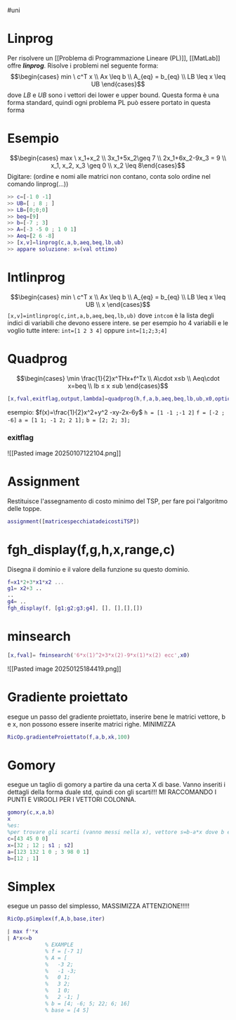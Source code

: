 #uni 
# Linprog
Per risolvere un [[Problema di Programmazione Lineare (PL)]], [[MatLab]] offre ___linprog___.
Risolve i problemi nel seguente forma: $$\begin{cases} min \ c^T x \\ Ax \leq b \\ A_{eq} = b_{eq} \\ LB \leq x \leq UB \end{cases}$$
dove $LB$ e $UB$ sono i vettori dei lower e upper bound.
Questa forma è una forma standard, quindi ogni problema PL può essere portato in questa forma
# Esempio
$$\begin{cases} max \ x_1+x_2 \\ 3x_1+5x_2\geq 7 \\ 2x_1+6x_2-9x_3 = 9 \\ x_1, x_2, x_3 \geq 0 \\ x_2 \leq 8\end{cases}$$
Digitare: (ordine e nomi alle matrici non contano, conta solo ordine nel comando linprog(...))
```matlab
>> c=[-1 0 -1]
>> UB=[ ; 8 ; ]
>> LB=[0;0;0]
>> beq=[9]
>> b=[-7 ; 3]
>> A=[-3 -5 0 ; 1 0 1]
>> Aeq=[2 6 -8]
>> [x,v]=linprog(c,a,b,aeq,beq,lb,ub)
>> appare soluzione: x=(val ottimo)
```
# Intlinprog
$$\begin{cases} min \ c^T x \\ Ax \leq b \\ A_{eq} = b_{eq} \\ LB \leq x \leq UB \\ x \end{cases}$$
`[x,v]=intlinprog(c,int,a,b,aeq,beq,lb,ub)`
dove `intcom` è la lista degli indici di variabili che devono essere intere.
se per esempio ho 4 variabili e le voglio tutte intere: `int=[1 2 3 4]` oppure `int=[1;2;3;4]` 
# Quadprog
$$\begin{cases} 
\min \frac{1}{2}x^THx+f^Tx \\
A\cdot x≤b \\
Aeq\cdot x=beq \\
lb ≤ x ≤ub
\end{cases}$$
```Matlab
[x,fval,exitflag,output,lambda]=quadprog(h,f,a,b,aeq,beq,lb,ub,x0,options)
``` 
esempio: $f(x)=\frac{1}{2}x^2+y^2 -xy-2x-6y$ 
`h = [1 -1 ;-1 2]` 
`f = [-2 ; -6]` 
`a = [1 1; -1 2; 2 1];`
`b = [2; 2; 3];` 
### exitflag
![[Pasted image 20250107122104.png]]
# Assignment
Restituisce l'assegnamento di costo minimo del TSP, per fare poi l'algoritmo delle toppe. 
```Matlab
assignment([matricespecchiatadeicostiTSP])
```
# fgh_display(f,g,h,x,range,c)
Disegna il dominio e il valore della funzione su questo dominio.
```Matlab
f=x1*2+3*x1*x2 ...
g1= x2+3 ..
..
g4= ..
fgh_display(f, [g1;g2;g3;g4], [], [],[],[])
```
# minsearch
```Matlab
[x,fval]= fminsearch('6*x(1)^2+3*x(2)-9*x(1)*x(2) ecc',x0)
```
![[Pasted image 20250125184419.png]]
# Gradiente proiettato
esegue un passo del gradiente proiettato, inserire bene le matrici vettore, b e x, non possono essere inserite matrici righe.
MINIMIZZA
```Matlab
RicOp.gradienteProiettato(f,a,b,xk,100)
```
# Gomory
esegue un taglio di gomory a partire da una certa X di base.
Vanno inseriti i dettagli della forma duale std, quindi con gli scarti!!!
MI RACCOMANDO I PUNTI E VIRGOLI PER I VETTORI COLONNA.
```Matlab
gomory(c,x,a,b)
x
%es:
%per trovare gli scarti (vanno messi nella x), vettore s=b-a*x dove b e a NON %hanno i vincoli di positività (sono già nel duale)
c=[43 45 0 0]
x=[32 ; 12 ; s1 ; s2]
a=[123 132 1 0 ; 3 98 0 1]
b=[12 ; 1]
```
# Simplex
esegue un passo del simplesso, MASSIMIZZA ATTENZIONE!!!!!
```Matlab
RicOp.pSimplex(f,A,b,base,iter)

⎰ max f'*x
⎱ A*x<=b
            % EXAMPLE
            % f = [-7 1]
            % A = [
            % 	-3 2;
            % 	-1 -3;
            % 	0 1;
            % 	3 2;
            % 	1 0;
            % 	2 -1; ]
            % b = [4; -6; 5; 22; 6; 16]
            % base = [4 5]
```
